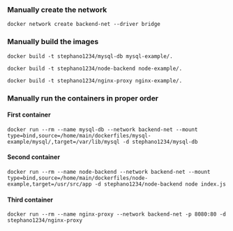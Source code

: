 ### Manually create the network
```
docker network create backend-net --driver bridge
```
### Manually build the images
```
docker build -t stephano1234/mysql-db mysql-example/.
```
```
docker build -t stephano1234/node-backend node-example/.
```
```
docker build -t stephano1234/nginx-proxy nginx-example/.
```
### Manually run the containers in proper order
#### First container
```
docker run --rm --name mysql-db --network backend-net --mount type=bind,source=/home/main/dockerfiles/mysql-example/mysql/,target=/var/lib/mysql -d stephano1234/mysql-db
```
#### Second container
```
docker run --rm --name node-backend --network backend-net --mount type=bind,source=/home/main/dockerfiles/node-example,target=/usr/src/app -d stephano1234/node-backend node index.js
```
#### Third container
```
docker run --rm --name nginx-proxy --network backend-net -p 8080:80 -d stephano1234/nginx-proxy
```